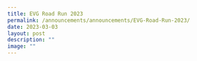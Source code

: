 ```yaml
---
title: EVG Road Run 2023
permalink: /announcements/announcements/EVG-Road-Run-2023/
date: 2023-03-03
layout: post
description: ""
image: ""
---
```

